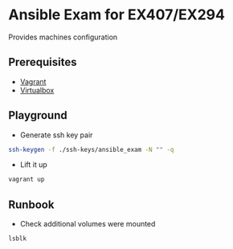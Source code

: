 # **Ansible Exam for EX407/EX294**

Provides machines configuration

## **Prerequisites**

- [Vagrant](https://www.vagrantup.com/)
- [Virtualbox](https://www.virtualbox.org/)

## **Playground**

- Generate ssh key pair

```sh
ssh-keygen -f ./ssh-keys/ansible_exam -N "" -q
```

- Lift it up

```sh
vagrant up
```

## **Runbook**

- Check additional volumes were mounted

```sh
lsblk
```
